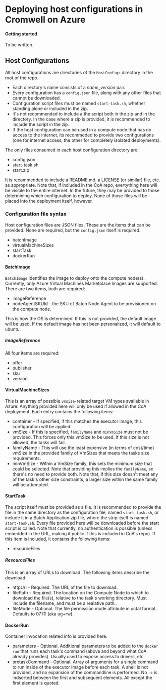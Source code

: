 # Deploying host configurations in Cromwell on Azure
#### Getting started
To be written.

## Host Configurations
All host configurations are directories of the `HostConfigs` directory in the root of the repo.
* Each directory's name consists of a *name*_*version* pair.
* Every configuration has a `config.json` file, along with any other files that cannot be downloaded.
* Configuration script files must be named `start-task.sh`, whether standing alone or included in the zip.
* It's not recommended to include a the script both in the zip and in the directory. In the case where a zip is provided, it is recommended to include the script in the zip.
* If the host configuration can be used in a compute node that has no access to the internet, its recommeded to provide two configurations (one for internet access, the other for completely isolated deployments).

The only files consumed in each host configuration directory are:
* config.json
* start-task.sh
* start.zip

It is recommended to include a README.md, a LICENSE (or similar) file, etc. as appropriate. Note that, if included in the CoA repo, evertything here will be visible to the entire internet. In the future, they may be provided to those determining which configuration to deploy. None of those files will be placed into the deployment itself, however.

### Configuration file syntax
Host configuration files are JSON files. These are the items that can be provided. None are required, but the `config.json` itself is required.
* batchImage
* virtualMachineSizes
* startTask
* dockerRun

#### BatchImage
`BatchImage` identifies the image to deploy onto the compute node(s). Currently, only Azure Virtual Machines Marketplace Images are supported. There are two items, both are required:
* imageReference
* nodeAgentSKUId - the SKU of Batch Node Agent to be provisioned on the compute node.

This is how the OS is determined. If this is not provided, the default image will be used. If the default image has not been personalized, it will default to ubuntu.

##### ImageReference
All four items are required:
* offer
* publisher
* sku
* version

#### VirtualMachineSizes
This is an array of possible `vmsize`-related target VM types available in Azure. Anything provided here will only be used if allowed in the CoA deployment. Each entry contains the following items:
* container - If specified, if this matches the executor image, this configuration will be applied.
* vmSize - If this is specified, `familyName` and `minVmSize` must not be provided. This forces only this vmSize to be used. If this size is not allowed, the tasks will fail.
* familyName - This will use the least expensive (in terms of cost/time) vmSize in the provided family of VmSizes that meets the tasks size requirements.
* minVmSize - Within a VmSize family, this sets the minimum size that could be selected. Note that providing this implies the `familyName`, so there's no need to provide both. Note that, if this size doesn't meat any of the task's other size constraints, a larger size within the same family will be attempted.

#### StartTask
The script itself must be provided as a file. It is recommended to provide the file in the same directory as the configuration file, named `start-task.sh`, or include it in a Batch Application zip file, where the strip itself is named `start-task.sh`. Every file provided here will be downloaded before the start script is called. Note that currently, no authentication is possible (unless embedded in the URL, making it public if this is included in CoA's repo).
If this item is included, it contains the following items:
* resourceFiles

##### ResourceFiles
This is an array of URLs to download. The following items describe the download:
* httpUrl - Required. The URL of the file to download.
* filePath - Required. The location on the Compute Node to which to download the file(s), relative to the task's working directory. Must include the filename, and must be a realative path..
* fileMode - Optional. The file permission mode attribute in octal format. Defaults to 0770 (aka ug+rw).

#### DockerRun
Container invocation related info is provided here.
* parameters - Optional. Additional parameters to be added to the `docker run` that runs each task's command (above and beyond what CoA already provides). Usually used to expose access to drivers, etc.
* pretaskCommand - Optional. Array of arguments for a single command to run inside of the executor image before each task. A shell is not provided, and no expansion of the commandline is performed. No `-c` is indserted between the first and subsequent elements. All except the first element is quoted.

